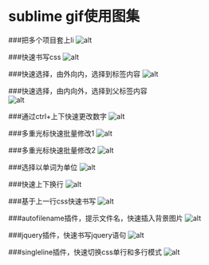 # sublime gif使用图集

###把多个项目套上li
![alt](http://mask2012.github.io/sublime/images/1.gif)

###快速书写css
![alt](http://mask2012.github.io/sublime/images/2.gif)

###快速选择，由外向内，选择到标签内容
![alt](http://mask2012.github.io/sublime/images/3.gif)

###快速选择，由内向外，选择到父标签内容  
![alt](http://mask2012.github.io/sublime/images/6.gif)

###通过ctrl+上下快速更改数字
![alt](http://mask2012.github.io/sublime/images/4.gif)

###多重光标快速批量修改1
![alt](http://mask2012.github.io/sublime/images/5.gif)

###多重光标快速批量修改2
![alt](http://mask2012.github.io/sublime/images/7.gif)

###选择以单词为单位
![alt](http://mask2012.github.io/sublime/images/8.gif)

###快速上下换行
![alt](http://mask2012.github.io/sublime/images/9.gif)

###基于上一行css快速书写
![alt](http://mask2012.github.io/sublime/images/10.gif)

###autofilename插件，提示文件名，快速插入背景图片
![alt](http://mask2012.github.io/sublime/images/11.gif)

###jquery插件，快速书写jquery语句
![alt](http://mask2012.github.io/sublime/images/11.gif)

###singleline插件，快速切换css单行和多行模式
![alt](http://mask2012.github.io/sublime/images/11.gif)


